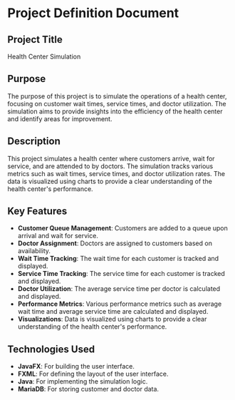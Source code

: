 # Project Definition Document

## Project Title
Health Center Simulation

## Purpose
The purpose of this project is to simulate the operations of a health center, focusing on customer wait times, service times, and doctor utilization. The simulation aims to provide insights into the efficiency of the health center and identify areas for improvement.

## Description
This project simulates a health center where customers arrive, wait for service, and are attended to by doctors. The simulation tracks various metrics such as wait times, service times, and doctor utilization rates. The data is visualized using charts to provide a clear understanding of the health center's performance.

## Key Features
- **Customer Queue Management**: Customers are added to a queue upon arrival and wait for service.
- **Doctor Assignment**: Doctors are assigned to customers based on availability.
- **Wait Time Tracking**: The wait time for each customer is tracked and displayed.
- **Service Time Tracking**: The service time for each customer is tracked and displayed.
- **Doctor Utilization**: The average service time per doctor is calculated and displayed.
- **Performance Metrics**: Various performance metrics such as average wait time and average service time are calculated and displayed.
- **Visualizations**: Data is visualized using charts to provide a clear understanding of the health center's performance.

## Technologies Used
- **JavaFX**: For building the user interface.
- **FXML**: For defining the layout of the user interface.
- **Java**: For implementing the simulation logic.
- **MariaDB**: For storing customer and doctor data.
